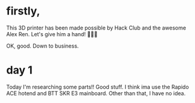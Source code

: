 # firstly,

This 3D printer has been made possible by Hack Club and the awesome Alex Ren. Let's give him a hand! 👏👏👏

OK, good. Down to business.

# day 1
Today I'm researching some parts!! Good stuff. I think ima use the Rapido ACE hotend and BTT SKR E3 mainboard. Other than that, I have no idea.
